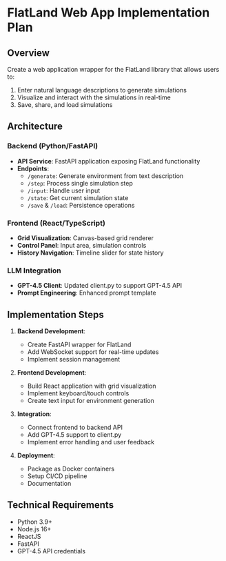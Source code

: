 # FlatLand Web App Implementation Plan

## Overview
Create a web application wrapper for the FlatLand library that allows users to:
1. Enter natural language descriptions to generate simulations
2. Visualize and interact with the simulations in real-time
3. Save, share, and load simulations

## Architecture

### Backend (Python/FastAPI)
- **API Service**: FastAPI application exposing FlatLand functionality
- **Endpoints**:
  - `/generate`: Generate environment from text description
  - `/step`: Process single simulation step
  - `/input`: Handle user input
  - `/state`: Get current simulation state
  - `/save` & `/load`: Persistence operations

### Frontend (React/TypeScript)
- **Grid Visualization**: Canvas-based grid renderer
- **Control Panel**: Input area, simulation controls
- **History Navigation**: Timeline slider for state history

### LLM Integration
- **GPT-4.5 Client**: Updated client.py to support GPT-4.5 API
- **Prompt Engineering**: Enhanced prompt template

## Implementation Steps

1. **Backend Development**:
   - Create FastAPI wrapper for FlatLand
   - Add WebSocket support for real-time updates
   - Implement session management

2. **Frontend Development**:
   - Build React application with grid visualization
   - Implement keyboard/touch controls
   - Create text input for environment generation

3. **Integration**:
   - Connect frontend to backend API
   - Add GPT-4.5 support to client.py
   - Implement error handling and user feedback

4. **Deployment**:
   - Package as Docker containers
   - Setup CI/CD pipeline
   - Documentation

## Technical Requirements
- Python 3.9+
- Node.js 16+
- ReactJS
- FastAPI
- GPT-4.5 API credentials